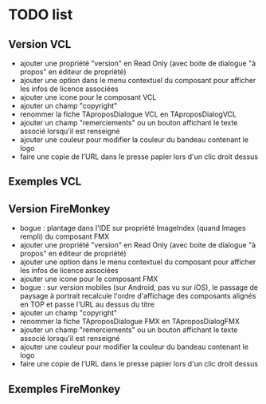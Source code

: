 # TODO list

## Version VCL

* ajouter une propriété "version" en Read Only (avec boite de dialogue "à propos" en éditeur de propriété)
* ajouter une option dans le menu contextuel du composant pour afficher les infos de licence associées
* ajouter une icone pour le composant VCL
* ajouter un champ "copyright"
* renommer la fiche TAproposDialogue VCL en TAproposDialogVCL
* ajouter un champ "remerciements" ou un bouton affichant le texte associé lorsqu'il est renseigné
* ajouter une couleur pour modifier la couleur du bandeau contenant le logo
* faire une copie de l'URL dans le presse papier lors d'un clic droit dessus

## Exemples VCL

## Version FireMonkey

* bogue : plantage dans l'IDE sur propriété ImageIndex (quand Images rempli) du composant FMX
* ajouter une propriété "version" en Read Only (avec boite de dialogue "à propos" en éditeur de propriété)
* ajouter une option dans le menu contextuel du composant pour afficher les infos de licence associées
* ajouter une icone pour le composant FMX
* bogue : sur version mobiles (sur Android, pas vu sur iOS), le passage de paysage à portrait recalcule l'ordre d'affichage des composants alignés en TOP et passe l'URL au dessus du titre
* ajouter un champ "copyright"
* renommer la fiche TAproposDialogue FMX en TAproposDialogFMX
* ajouter un champ "remerciements" ou un bouton affichant le texte associé lorsqu'il est renseigné
* ajouter une couleur pour modifier la couleur du bandeau contenant le logo
* faire une copie de l'URL dans le presse papier lors d'un clic droit dessus

## Exemples FireMonkey
